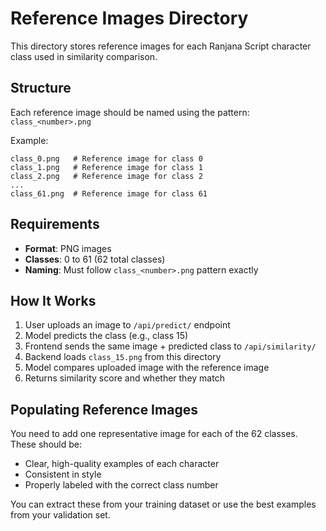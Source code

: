 # Reference Images Directory

This directory stores reference images for each Ranjana Script character class used in similarity comparison.

## Structure

Each reference image should be named using the pattern: `class_<number>.png`

Example:
```
class_0.png   # Reference image for class 0
class_1.png   # Reference image for class 1
class_2.png   # Reference image for class 2
...
class_61.png  # Reference image for class 61
```

## Requirements

- **Format**: PNG images
- **Classes**: 0 to 61 (62 total classes)
- **Naming**: Must follow `class_<number>.png` pattern exactly

## How It Works

1. User uploads an image to `/api/predict/` endpoint
2. Model predicts the class (e.g., class 15)
3. Frontend sends the same image + predicted class to `/api/similarity/`
4. Backend loads `class_15.png` from this directory
5. Model compares uploaded image with the reference image
6. Returns similarity score and whether they match

## Populating Reference Images

You need to add one representative image for each of the 62 classes. These should be:
- Clear, high-quality examples of each character
- Consistent in style
- Properly labeled with the correct class number

You can extract these from your training dataset or use the best examples from your validation set.
